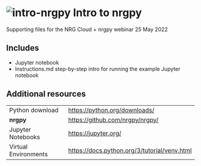 # ![intro-nrgpy](https://www.gravatar.com/avatar/6282094b092c756acc9f7552b164edfe?s=24) Intro to nrgpy

Supporting files for the NRG Cloud + nrgpy webinar 25 May 2022

## Includes

- Jupyter notebook
- Instructions.md step-by-step intro for running the example Jupyter 
notebook

## Additional resources

|                      |                                              |
| -------------------- | -------------------------------------------- |
| Python download      | https://python.org/downloads/                |
| **nrgpy**            | https://github.com/nrgpy/nrgpy/              |
| Jupyter Notebooks    | https://jupyter.org/                         |
| Virtual Environments | https://docs.python.org/3/tutorial/venv.html |